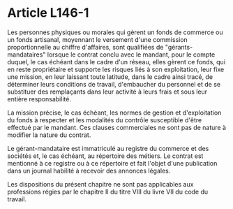 # Article L146-1

<p>   Les personnes physiques ou morales qui gèrent un fonds de commerce ou un fonds artisanal, moyennant le versement d'une commission proportionnelle au chiffre d'affaires, sont qualifiées de "gérants-mandataires" lorsque le contrat conclu avec le mandant, pour le compte duquel, le cas échéant dans le cadre d'un réseau, elles gèrent ce fonds, qui en reste propriétaire et supporte les risques liés à son exploitation, leur fixe une mission, en leur laissant toute latitude, dans le cadre ainsi tracé, de déterminer leurs conditions de travail, d'embaucher du personnel et de se substituer des remplaçants dans leur activité à leurs frais et sous leur entière responsabilité.</p><p>La mission précise, le cas échéant, les normes de gestion et d'exploitation du fonds à respecter et les modalités du contrôle susceptible d'être effectué par le mandant. Ces clauses commerciales ne sont pas de nature à modifier la nature du contrat. </p><p>   Le gérant-mandataire est immatriculé au registre du commerce et des sociétés et, le cas échéant, au répertoire des métiers. Le contrat est mentionné à ce registre ou à ce répertoire et fait l'objet d'une publication dans un journal habilité à recevoir des annonces légales.</p><p>   Les dispositions du présent chapitre ne sont pas applicables aux professions régies par le chapitre II du titre VIII du livre VII du code du travail.</p>